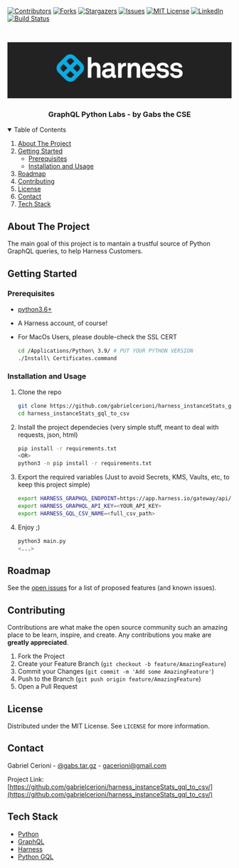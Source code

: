 [![Contributors][contributors-shield]][contributors-url]
[![Forks][forks-shield]][forks-url]
[![Stargazers][stars-shield]][stars-url]
[![Issues][issues-shield]][issues-url]
[![MIT License][license-shield]][license-url]
[![LinkedIn][linkedin-shield]][linkedin-url]
[![Build Status](https://cloud.drone.io/api/badges/gacerioni/tibia_monster_loot_item_id/status.svg)](https://cloud.drone.io/gacerioni/tibia_monster_loot_item_id)



<!-- PROJECT LOGO -->
<br />
<p align="center">
  <a href="https://github.com/gabrielcerioni/harness_graphql_labs">
    <img src="images/harness_banner.jpeg" alt="Logo">
  </a>

  <h3 align="center">GraphQL Python Labs - by Gabs the CSE</h3>

<!-- TABLE OF CONTENTS -->
<details open="open">
  <summary>Table of Contents</summary>
  <ol>
    <li>
      <a href="#about-the-project">About The Project</a>
    </li>
    <li>
      <a href="#getting-started">Getting Started</a>
      <ul>
        <li><a href="#prerequisites">Prerequisites</a></li>
        <li><a href="#installation-and-usage">Installation and Usage</a></li>
      </ul>
    </li>
    <li><a href="#roadmap">Roadmap</a></li>
    <li><a href="#contributing">Contributing</a></li>
    <li><a href="#license">License</a></li>
    <li><a href="#contact">Contact</a></li>
    <li><a href="#tech-stack">Tech Stack</a></li>
  </ol>
</details>



<!-- ABOUT THE PROJECT -->
## About The Project

The main goal of this project is to mantain a trustful source of Python GraphQL queries, to help Harness Customers.


<!-- GETTING STARTED -->
## Getting Started

### Prerequisites

* [python3.6+](https://www.python.org/downloads/)

* A Harness account, of course!

* For MacOs Users, please double-check the SSL CERT
   ```sh
   cd /Applications/Python\ 3.9/ # PUT YOUR PYTHON VERSION
   ./Install\ Certificates.command
   ```

### Installation and Usage

1. Clone the repo
   ```sh
   git clone https://github.com/gabrielcerioni/harness_instanceStats_gql_to_csv.git
   cd harness_instanceStats_gql_to_csv
   ```
2. Install the project dependecies (very simple stuff, meant to deal with requests, json, html)
   ```sh
   pip install -r requirements.txt
   <OR>
   python3 -m pip install -r requirements.txt
   ```
3. Export the required variables (Just to avoid Secrets, KMS, Vaults, etc, to keep this project simple)
   ```sh
   export HARNESS_GRAPHQL_ENDPOINT=https://app.harness.io/gateway/api/graphql?accountId=<your_acc>
   export HARNESS_GRAPHQL_API_KEY=<YOUR_API_KEY>
   export HARNESS_GQL_CSV_NAME=<full_csv_path>
   ```

4. Enjoy ;)
   ```sh
   python3 main.py
   <...>
   ```

<!-- ROADMAP -->
## Roadmap

See the [open issues](https://github.com/gabrielcerioni/harness_graphql_labs/issues) for a list of proposed features (and known issues).



<!-- CONTRIBUTING -->
## Contributing

Contributions are what make the open source community such an amazing place to be learn, inspire, and create. Any contributions you make are **greatly appreciated**.

1. Fork the Project
2. Create your Feature Branch (`git checkout -b feature/AmazingFeature`)
3. Commit your Changes (`git commit -m 'Add some AmazingFeature'`)
4. Push to the Branch (`git push origin feature/AmazingFeature`)
5. Open a Pull Request



<!-- LICENSE -->
## License

Distributed under the MIT License. See `LICENSE` for more information.



<!-- CONTACT -->
## Contact

Gabriel Cerioni - [@gabs.tar.gz](https://www.instagram.com/gabs.tar.gz/) - gacerioni@gmail.com

Project Link: [https://github.com/gabrielcerioni/harness_instanceStats_gql_to_csv/](https://github.com/gabrielcerioni/harness_instanceStats_gql_to_csv/)

<!-- Tech Stack -->
## Tech Stack

* [Python](https://www.python.org/)
* [GraphQL](https://graphql.org/)
* [Harness](https://harness.io)
* [Python GQL](https://github.com/graphql-python/gql)


<!-- MARKDOWN LINKS & IMAGES -->
<!-- https://www.markdownguide.org/basic-syntax/#reference-style-links -->
[contributors-shield]: https://img.shields.io/github/contributors/gabrielcerioni/harness_graphql_labs.svg?style=for-the-badge
[contributors-url]: https://github.com/gabrielcerioni/harness_graphql_labs/graphs/contributors
[forks-shield]: https://img.shields.io/github/forks/gabrielcerioni/harness_graphql_labs.svg?style=for-the-badge
[forks-url]: https://github.com/gabrielcerioni/harness_graphql_labs/network/members
[stars-shield]: https://img.shields.io/github/stars/gabrielcerioni/harness_graphql_labs.svg?style=for-the-badge
[stars-url]: https://github.com/gabrielcerioni/harness_graphql_labs/stargazers
[issues-shield]: https://img.shields.io/github/issues/gabrielcerioni/harness_graphql_labs.svg?style=for-the-badge
[issues-url]: https://github.com/gabrielcerioni/harness_graphql_labs/issues
[license-shield]: https://img.shields.io/github/license/gabrielcerioni/harness_graphql_labs.svg?style=for-the-badge
[license-url]: https://github.com/gabrielcerioni/harness_graphql_labs/blob/master/LICENSE.txt
[linkedin-shield]: https://img.shields.io/badge/-LinkedIn-black.svg?style=for-the-badge&logo=linkedin&colorB=555
[linkedin-url]: https://linkedin.com/in/gabrielcerioni
[product-screenshot]: images/gabs_tibia.png
[api_postman_all]: images/Postman_API_ALL.png
[api_postman_id]: images/Postman_API_by_id.png
[api_postman_name]: images/Postman_API_by_name.png
